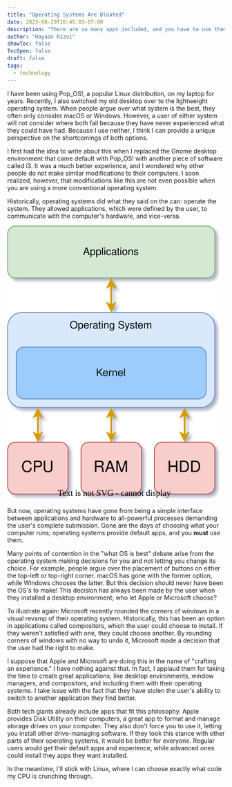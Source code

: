 ```yaml
---
title: "Operating Systems Are Bloated"
date: 2023-08-29T16:45:03-07:00
description: "There are so many apps included, and you have to use them."
author: "Hayaan Rizvi"
showToc: false
TocOpen: false
draft: false
tags:
  - technology
---
```


I have been using Pop_OS!, a popular Linux distribution, on my laptop for years. Recently, I also switched my old desktop over to the lightweight operating system. When people argue over what system is the best, they often only consider macOS or Windows. However, a user of either system will not consider where both fail because they have never experienced what they could have had. Because I use neither, I think I can provide a unique perspective on the shortcomings of both options.

I first had the idea to write about this when I replaced the Gnome desktop environment that came default with Pop_OS! with another piece of software called i3. It was a much better experience, and I wondered why other people do not make similar modifications to their computers. I soon realized, however, that modifications like this are not even possible when you are using a more conventional operating system.

Historically, operating systems did what they said on the can: operate the system. They allowed applications, which were defined by the user, to communicate with the computer's hardware, and vice-versa. 

![The historical role of operating systems.](operating-system.svg)

But now, operating systems have gone from being a simple interface between applications and hardware to all-powerful processes demanding the user's complete submission. Gone are the days of choosing what your computer runs; operating systems provide default apps, and you **must** use them.

Many points of contention in the "what OS is best" debate arise from the operating system making decisions for you and not letting you change its choice. For example, people argue over the placement of buttons on either the top-left or top-right corner. macOS has gone with the former option, while Windows chooses the latter. But this decision should never have been the OS's to make! This decision has always been made by the user when they installed a desktop environment; who let Apple or Microsoft choose?

To illustrate again: Microsoft recently rounded the corners of windows in a visual revamp of their operating system. Historically, this has been an option in applications called compositors, which the user could choose to install. If they weren't satisfied with one, they could choose another. By rounding corners of windows with no way to undo it, Microsoft made a decision that the user had the right to make.

I suppose that Apple and Microsoft are doing this in the name of "crafting an experience." I have nothing against that. In fact, I applaud them for taking the time to create great applications, like desktop environments, window managers, and compositors, and including them with their operating systems. I take issue with the fact that they have stolen the user's ability to switch to another application they find better.

Both tech giants already include apps that fit this philosophy. Apple provides Disk Utility on their computers, a great app to format and manage storage drives on your computer. They also don't force you to use it, letting you install other drive-managing software. If they took this stance with other parts of their operating systems, it would be better for everyone. Regular users would get their default apps and experience, while advanced ones could install they apps they want installed.

In the meantime, I'll stick with Linux, where I can choose exactly what code my CPU is crunching through.
